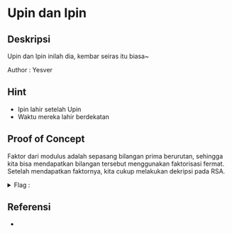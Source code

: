 # Upin dan Ipin

## Deskripsi
Upin dan Ipin inilah dia, kembar seiras itu biasa~

Author : Yesver

## Hint
- Ipin lahir setelah Upin
- Waktu mereka lahir berdekatan

## Proof of Concept
Faktor dari modulus adalah sepasang bilangan prima berurutan, sehingga kita bisa mendapatkan bilangan tersebut menggunakan faktorisasi fermat. Setelah mendapatkan faktornya, kita cukup melakukan dekripsi pada RSA.

<details>
    <summary>Flag : </summary>
    hology4{c0ns3cut1v3_pr1m3s??}
</details>

## Referensi
-

